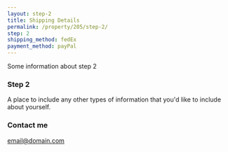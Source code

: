 ```yaml
---
layout: step-2
title: Shipping Details
permalink: /property/205/step-2/
step: 2
shipping_method: fedEx
payment_method: payPal
---
```


Some information about step 2


### Step 2

A place to include any other types of information that you'd like to include about yourself.

### Contact me

[email@domain.com](mailto:email@domain.com)
